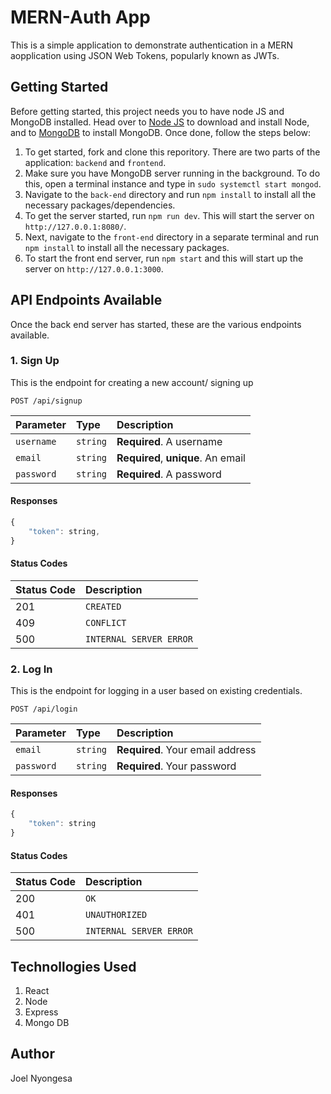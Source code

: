 # MERN-Auth App

This is a simple application to demonstrate authentication in a MERN aopplication using JSON Web Tokens, popularly known as JWTs.

## Getting Started

Before getting started, this project needs you to have node JS and MongoDB installed. Head over to [Node JS](https:www.nodejs.org/en/download) to download and install Node, and to [MongoDB](https://www.mongodb.com/docs/manual/tutorial/install-mongodb-on-ubuntu/) to install MongoDB. Once done, follow the steps below:

1. To get started, fork and clone this reporitory. There are two parts of the application: `backend` and `frontend`.
2. Make sure you have MongoDB server running in the background. To do this, open a terminal instance and type in `sudo systemctl start mongod`.
3. Navigate to the `back-end` directory and run `npm install` to install all the necessary packages/dependencies.
4. To get the server started, run `npm run dev`. This will start the server on `http://127.0.0.1:8080/`.
5. Next, navigate to the `front-end` directory in a separate terminal and run `npm install` to install all the necessary packages. 
6. To start the front end server, run `npm start` and this will start up the server on `http://127.0.0.1:3000`.

## API Endpoints Available

Once the back end server has started, these are the various endpoints available.

### 1. Sign Up

This is the endpoint for creating a new account/ signing up

```http
POST /api/signup
```

| Parameter | Type | Description |
| :--- | :--- | :--- |
| `username` | `string` | **Required**. A username |
| `email` | `string` | **Required**, **unique**. An email |
| `password` | `string` | **Required**. A password |

#### Responses

```javascript
{
    "token": string,
}
```

#### Status Codes

| Status Code | Description |
| :--- | :--- |
| 201 | `CREATED` |
| 409 | `CONFLICT` |
| 500 | `INTERNAL SERVER ERROR` |

### 2. Log In

This is the endpoint for logging in a user based on existing credentials.

```http
POST /api/login
```

| Parameter | Type | Description |
| :--- | :--- | :--- |
| `email` | `string` | **Required**. Your email address |
| `password` | `string` | **Required**. Your password |

#### Responses

```javascript
{
    "token": string
}
```

#### Status Codes

| Status Code | Description |
| :-- | :-- |
| 200 | `OK` |
| 401 | `UNAUTHORIZED` |
| 500 | `INTERNAL SERVER ERROR` |


## Technollogies Used

1. React
2. Node
3. Express
4. Mongo DB

## Author

Joel Nyongesa
